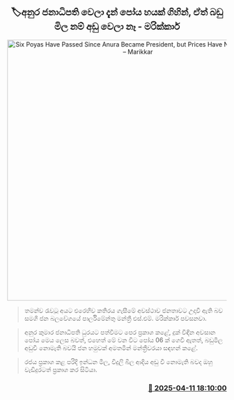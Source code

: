 <p align='center'><b><h2 align='center' title='Six Poyas Have Passed Since Anura Became President, but Prices Have Not Decreased – Marikkar'>🏷අනුර ජනාධිපති වෙලා දැන් පෝය හයක් ගිහින්, ඒත් බඩු මිල නම් අඩු වෙලා නෑ - මරික්කාර්</h2></b></p>
<p align='center'><img src='https://helakuru.sgp1.cdn.digitaloceanspaces.com/esana/images/lib/sm-marikkar-new-media.jpg' width='600' alt='Six Poyas Have Passed Since Anura Became President, but Prices Have Not Decreased – Marikkar'></p>

> තමන්ව රැවටූ අයට එරෙහිව කතිරය ගැසීමේ අවස්ථාව ජනතාවට උදාවී ඇති බව සමගි ජන බලවේගයේ පාර්ලිමේන්තු මන්ත්‍රී එස්.එම්. මරික්කාර් පවසනවා.

> අනුර කුමාර ජනාධිපති ධුරයට පත්වීමට පෙර ප්‍රකාශ කළේ, දුක් විඳින අවසාන පෝය මෙය ලෙස බවත්, එහෙත් මේ වන විට පෝය 06 ක් ගෙවී ඇතත්, බඩුමිල අඩුවී නොමැති බවයි ජන හමුවක් අමතමින් මන්ත්‍රීවරයා සඳහන් කළේ.

> රජය ප්‍රකාශ කළ පරිදි ඉන්ධන මිල, විදුලි බිල ආදිය අඩු වී නොමැති බවද ඔහු වැඩිදුරටත් ප්‍රකාශ කර සිටියා.



<h3 align='right'><a href='https://www.helakuru.lk/esana/p/109199/'>📅 2025-04-11 18:10:00</a></h3>
